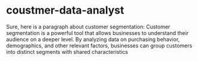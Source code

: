 # coustmer-data-analyst
 Sure, here is a paragraph about customer segmentation:  Customer segmentation is a powerful tool that allows businesses to understand their audience on a deeper level. By analyzing data on purchasing behavior, demographics, and other relevant factors, businesses can group customers into distinct segments with shared characteristics
